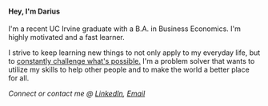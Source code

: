#### Hey, I'm Darius

<!--
**DariusGarcia/DariusGarcia** is a ✨ _special_ ✨ repository because its `README.md` (this file) appears on your GitHub profile.

Here are some ideas to get you started:

- 🔭 I’m currently working on ...
- 🌱 I’m currently learning ...
- 👯 I’m looking to collaborate on ...
- 🤔 I’m looking for help with ...
- 💬 Ask me about ...
- 📫 How to reach me: ...
- 😄 Pronouns: ...
- ⚡ Fun fact: ...
-->
 
I'm a recent UC Irvine graduate with a B.A. in Business Economics. I'm highly motivated and a fast learner.

I strive to keep learning new things to not only apply to my everyday life, but to <ins>constantly challenge what's possible.</ins> I'm a problem solver that wants to utilize my skills to help other people and to make the world a better place for all.
  
*Connect or contact me @ [LinkedIn](https://www.linkedin.com/in/darius-garcia-4143511b7), [Email](mailto:dariusgarcia888@gmail.com)*
